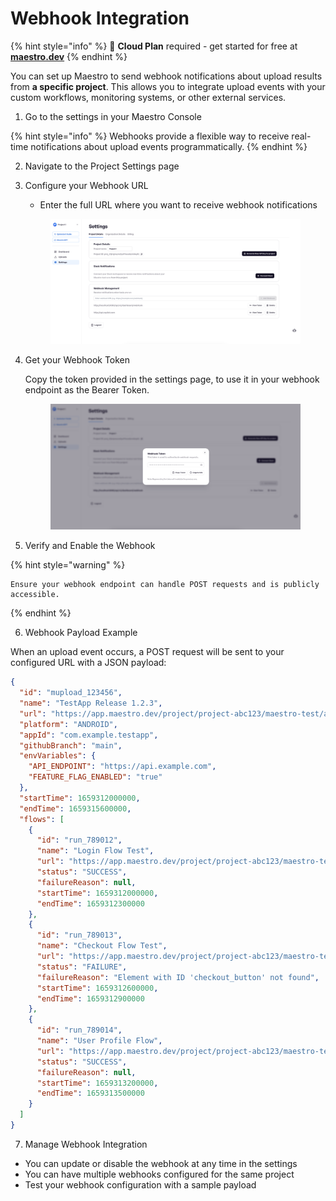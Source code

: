 # Webhook Integration

{% hint style="info" %}
🚀 **Cloud Plan** required - get started for free at [**maestro.dev**](https://signin.maestro.dev/sign-up)
{% endhint %}

You can set up Maestro to send webhook notifications about upload results from **a specific project**. This allows you to integrate upload events with your custom workflows, monitoring systems, or other external services.

1. Go to the settings in your Maestro Console

{% hint style="info" %}
Webhooks provide a flexible way to receive real-time notifications about upload events programmatically.
{% endhint %}

2. Navigate to the Project Settings page
3.  Configure your Webhook URL

    * Enter the full URL where you want to receive webhook notifications

    <figure><img src="../../.gitbook/assets/webhook-management-settings.png" alt="Webhook Settings"><figcaption></figcaption></figure>
4.  Get your Webhook Token

    Copy the token provided in the settings page, to use it in your webhook endpoint as the Bearer Token.

    <figure><img src="../../.gitbook/assets/webhook-management-token.png" alt="Webhook URL Configuration"><figcaption></figcaption></figure>
5. Verify and Enable the Webhook

{% hint style="warning" %}
```
Ensure your webhook endpoint can handle POST requests and is publicly accessible.
```
{% endhint %}

6. Webhook Payload Example

When an upload event occurs, a POST request will be sent to your configured URL with a JSON payload:

```json
{
  "id": "mupload_123456",
  "name": "TestApp Release 1.2.3",
  "url": "https://app.maestro.dev/project/project-abc123/maestro-test/app/com.example.testapp/upload/upload-123456",
  "platform": "ANDROID",
  "appId": "com.example.testapp",
  "githubBranch": "main",
  "envVariables": {
    "API_ENDPOINT": "https://api.example.com",
    "FEATURE_FLAG_ENABLED": "true"
  },
  "startTime": 1659312000000,
  "endTime": 1659315600000,
  "flows": [
    {
      "id": "run_789012",
      "name": "Login Flow Test",
      "url": "https://app.maestro.dev/project/project-abc123/maestro-test/flow/run-789012",
      "status": "SUCCESS",
      "failureReason": null,
      "startTime": 1659312000000,
      "endTime": 1659312300000
    },
    {
      "id": "run_789013",
      "name": "Checkout Flow Test",
      "url": "https://app.maestro.dev/project/project-abc123/maestro-test/flow/run-789013",
      "status": "FAILURE",
      "failureReason": "Element with ID 'checkout_button' not found",
      "startTime": 1659312600000,
      "endTime": 1659312900000
    },
    {
      "id": "run_789014",
      "name": "User Profile Flow",
      "url": "https://app.maestro.dev/project/project-abc123/maestro-test/flow/run-789014",
      "status": "SUCCESS",
      "failureReason": null,
      "startTime": 1659313200000,
      "endTime": 1659313500000
    }
  ]
}
```

7. Manage Webhook Integration

* You can update or disable the webhook at any time in the settings
* You can have multiple webhooks configured for the same project
* Test your webhook configuration with a sample payload
